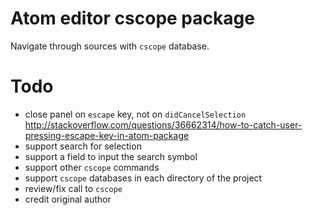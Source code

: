 # Atom editor cscope package

Navigate through sources with `cscope` database.

# Todo

- close panel on `escape` key, not on `didCancelSelection`
  http://stackoverflow.com/questions/36662314/how-to-catch-user-pressing-escape-key-in-atom-package
- support search for selection
- support a field to input the search symbol
- support other `cscope` commands
- support `cscope` databases in each directory of the project
- review/fix call to `cscope`
- credit original author
